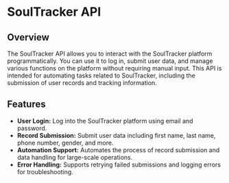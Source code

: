 # SoulTracker API

## Overview

The SoulTracker API allows you to interact with the SoulTracker platform programmatically. You can use it to log in, submit user data, and manage various functions on the platform without requiring manual input. This API is intended for automating tasks related to SoulTracker, including the submission of user records and tracking information.

## Features

- **User Login:** Log into the SoulTracker platform using email and password.
- **Record Submission:** Submit user data including first name, last name, phone number, gender, and more.
- **Automation Support:** Automates the process of record submission and data handling for large-scale operations.
- **Error Handling:** Supports retrying failed submissions and logging errors for troubleshooting.